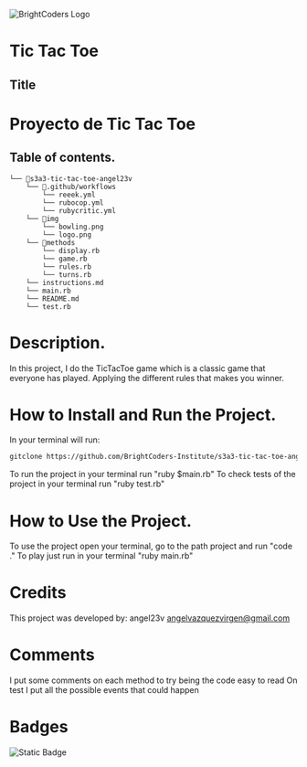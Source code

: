 ![BrightCoders Logo](img/logo.jpg)

# Tic Tac Toe

## Title

# Proyecto de Tic Tac Toe

## Table of contents.

```
└── 📁s3a3-tic-tac-toe-angel23v
    └── 📁.github/workflows
        └── reeek.yml
        └── rubocop.yml
        └── rubycritic.yml
    └── 📁img
        └── bowling.png
        └── logo.png
    └── 📁methods
        └── display.rb
        └── game.rb
        └── rules.rb
        └── turns.rb
    └── instructions.md
    └── main.rb
    └── README.md
    └── test.rb
```

# Description.

In this project, I do the TicTacToe game which is a classic game that everyone has played. Applying the different rules that makes you winner.

# How to Install and Run the Project.

In your terminal will run:

```bash
gitclone https://github.com/BrightCoders-Institute/s3a3-tic-tac-toe-angel23v.git
```

To run the project in your terminal run "ruby $main.rb"
To check tests of the project in your terminal run "ruby test.rb"

# How to Use the Project.

To use the project open your terminal, go to the path project and run "code ."
To play just run in your terminal "ruby main.rb"

# Credits

This project was developed by: angel23v <angelvazquezvirgen@gmail.com>

# Comments

I put some comments on each method to try being the code easy to read
On test I put all the possible events that could happen

# Badges

![Static Badge](https://img.shields.io/badge/Ruby-red?logo=ruby)
